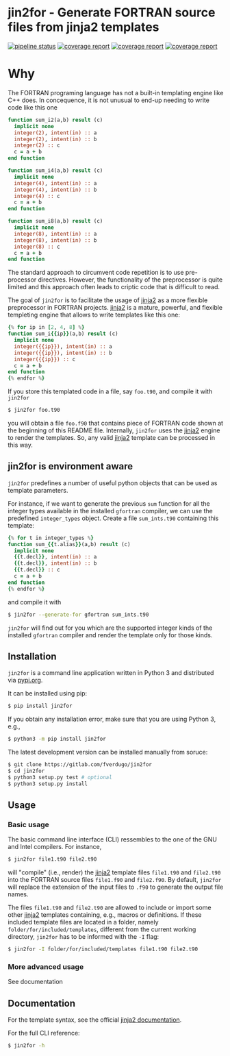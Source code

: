 # jin2for - Generate FORTRAN source files from jinja2 templates

[![pipeline status](https://gitlab.com/fverdugo/jin2for/badges/master/pipeline.svg)](https://gitlab.com/fverdugo/jin2for/commits/master)
[![coverage report](https://gitlab.com/fverdugo/jin2for/badges/master/coverage.svg)](https://gitlab.com/fverdugo/jin2for/commits/master)
[![coverage report](https://img.shields.io/pypi/pyversions/jin2for.svg)](https://pypi.org/project/jin2for/)
[![coverage report](https://img.shields.io/pypi/v/jin2for.svg)](https://pypi.org/project/jin2for/)

# Why

The FORTRAN programing language has not a built-in templating engine like C++ does.
In concequence, it is not unusual to end-up needing to write code like this one

```fortran
function sum_i2(a,b) result (c)
  implicit none
  integer(2), intent(in) :: a
  integer(2), intent(in) :: b
  integer(2) :: c
  c = a + b
end function

function sum_i4(a,b) result (c)
  implicit none
  integer(4), intent(in) :: a
  integer(4), intent(in) :: b
  integer(4) :: c
  c = a + b
end function

function sum_i8(a,b) result (c)
  implicit none
  integer(8), intent(in) :: a
  integer(8), intent(in) :: b
  integer(8) :: c
  c = a + b
end function
```

The standard approach to circumvent code repetition is to use pre-processor directives.
However, the functionality of the preprocessor is quite limited and this approach often
leads to criptic code that is difficult to read.

The goal of `jin2for` is to facilitate the usage of  [jinja2](http://jinja.pocoo.org/) as a more flexible preprocessor in FORTRAN projects.
[jinja2](http://jinja.pocoo.org/) is a mature, powerful, and flexible templeting engine that allows to write templates like this one:

``` fortran
{% for ip in [2, 4, 8] %}
function sum_i{{ip}}(a,b) result (c)
  implicit none
  integer({{ip}}), intent(in) :: a
  integer({{ip}}), intent(in) :: b
  integer({{ip}}) :: c
  c = a + b
end function
{% endfor %}
```

If you store this templated code in a file, say `foo.t90`, and compile it with `jin2for`

```bash
$ jin2for foo.t90
```
you will obtain a file `foo.f90` that contains piece of FORTRAN code shown at the beginning of this README file.
Internally, `jin2for` uses the [jinja2](http://jinja.pocoo.org/) engine to render the templates. So, any valid [jinja2](http://jinja.pocoo.org/) template can be processed in this way.

## jin2for is environment aware

`jin2for` predefines a number of useful python objects that can be used as template parameters.

For instance, if we want to generate the previous `sum` function for all the integer
types available in the installed `gfortran` compiler, we can use the predefined `integer_types` object. 
Create a file `sum_ints.t90` containing this template:

``` fortran
{% for t in integer_types %}
function sum_{{t.alias}}(a,b) result (c)
  implicit none
  {{t.decl}}, intent(in) :: a
  {{t.decl}}, intent(in) :: b
  {{t.decl}} :: c
  c = a + b
end function
{% endfor %}
```

and compile it with

```bash
$ jin2for --generate-for gfortran sum_ints.t90
```

`jin2for` will find out for you which are the supported integer kinds of the installed `gfortran` compiler
and render the template only for those kinds.

## Installation

`jin2for` is a command line application written in Python 3 and distributed via [pypi.org](https://pypi.org/project/jin2for/).

It can be installed using pip:

```bash
$ pip install jin2for
```

If you obtain any installation error, make sure that you are using Python 3, e.g.,

```bash
$ python3 -m pip install jin2for
```

The latest development version can be installed manually from soruce:

```bash
$ git clone https://gitlab.com/fverdugo/jin2for
$ cd jin2for
$ python3 setup.py test # optional
$ python3 setup.py install
```

## Usage

### Basic usage

The basic command line interface (CLI) ressembles to the one of the GNU and Intel compilers. For instance, 

```bash
$ jin2for file1.t90 file2.t90
```
will "compile" (i.e., render) the [jinja2](http://jinja.pocoo.org/) template files `file1.t90` and `file2.t90`  into the FORTRAN source files `file1.f90` and `file2.f90`.
By default, `jin2for` will replace the extension of the input files to `.f90` to generate the output file names.

The files `file1.t90` and `file2.t90` are allowed to include or import some other [jinja2](http://jinja.pocoo.org/) templates containing, e.g., macros or definitions.
If these included template files are located in a folder,
namely `folder/for/included/templates`, different from the current working directory, `jin2for` has to be informed with the `-I` flag:

```bash
$ jin2for -I folder/for/included/templates file1.t90 file2.t90
```

### More advanced usage

See documentation

## Documentation

For the template syntax, see the official [jinja2 documentation](http://jinja.pocoo.org/).

For the full CLI reference:

```bash
$ jin2for -h
```
